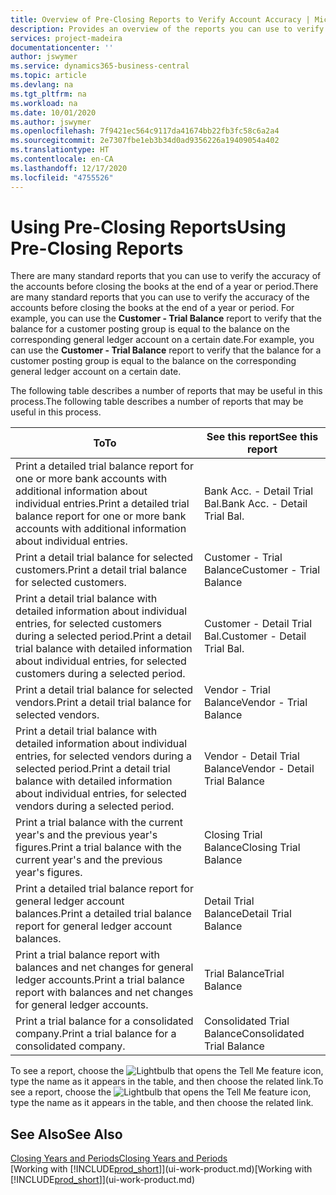 ```yaml
---
title: Overview of Pre-Closing Reports to Verify Account Accuracy | Microsoft Docs
description: Provides an overview of the reports you can use to verify the accuracy of accounts before closing the books at the end of a year or period.
services: project-madeira
documentationcenter: ''
author: jswymer
ms.service: dynamics365-business-central
ms.topic: article
ms.devlang: na
ms.tgt_pltfrm: na
ms.workload: na
ms.date: 10/01/2020
ms.author: jswymer
ms.openlocfilehash: 7f9421ec564c9117da41674bb22fb3fc58c6a2a4
ms.sourcegitcommit: 2e7307fbe1eb3b34d0ad9356226a19409054a402
ms.translationtype: HT
ms.contentlocale: en-CA
ms.lasthandoff: 12/17/2020
ms.locfileid: "4755526"
---
```

# <a name="using-pre-closing-reports"></a><span data-ttu-id="48307-103">Using Pre-Closing Reports</span><span class="sxs-lookup"><span data-stu-id="48307-103">Using Pre-Closing Reports</span></span>
<span data-ttu-id="48307-104">There are many standard reports that you can use to verify the accuracy of the accounts before closing the books at the end of a year or period.</span><span class="sxs-lookup"><span data-stu-id="48307-104">There are many standard reports that you can use to verify the accuracy of the accounts before closing the books at the end of a year or period.</span></span> <span data-ttu-id="48307-105">For example, you can use the **Customer - Trial Balance** report to verify that the balance for a customer posting group is equal to the balance on the corresponding general ledger account on a certain date.</span><span class="sxs-lookup"><span data-stu-id="48307-105">For example, you can use the **Customer - Trial Balance** report to verify that the balance for a customer posting group is equal to the balance on the corresponding general ledger account on a certain date.</span></span>

<span data-ttu-id="48307-106">The following table describes a number of reports that may be useful in this process.</span><span class="sxs-lookup"><span data-stu-id="48307-106">The following table describes a number of reports that may be useful in this process.</span></span>

| <span data-ttu-id="48307-107">To</span><span class="sxs-lookup"><span data-stu-id="48307-107">To</span></span> | <span data-ttu-id="48307-108">See this report</span><span class="sxs-lookup"><span data-stu-id="48307-108">See this report</span></span> |
| --- | --- |
| <span data-ttu-id="48307-109">Print a detailed trial balance report for one or more bank accounts with additional information about individual entries.</span><span class="sxs-lookup"><span data-stu-id="48307-109">Print a detailed trial balance report for one or more bank accounts with additional information about individual entries.</span></span> |<span data-ttu-id="48307-110">Bank Acc. - Detail Trial Bal.</span><span class="sxs-lookup"><span data-stu-id="48307-110">Bank Acc. - Detail Trial Bal.</span></span> |
| <span data-ttu-id="48307-111">Print a detail trial balance for selected customers.</span><span class="sxs-lookup"><span data-stu-id="48307-111">Print a detail trial balance for selected customers.</span></span> |<span data-ttu-id="48307-112">Customer - Trial Balance</span><span class="sxs-lookup"><span data-stu-id="48307-112">Customer - Trial Balance</span></span> |
| <span data-ttu-id="48307-113">Print a detail trial balance with detailed information about individual entries, for selected customers during a selected period.</span><span class="sxs-lookup"><span data-stu-id="48307-113">Print a detail trial balance with detailed information about individual entries, for selected customers during a selected period.</span></span> |<span data-ttu-id="48307-114">Customer - Detail Trial Bal.</span><span class="sxs-lookup"><span data-stu-id="48307-114">Customer - Detail Trial Bal.</span></span> |
| <span data-ttu-id="48307-115">Print a detail trial balance for selected vendors.</span><span class="sxs-lookup"><span data-stu-id="48307-115">Print a detail trial balance for selected vendors.</span></span> |<span data-ttu-id="48307-116">Vendor - Trial Balance</span><span class="sxs-lookup"><span data-stu-id="48307-116">Vendor - Trial Balance</span></span> |
| <span data-ttu-id="48307-117">Print a detail trial balance with detailed information about individual entries, for selected vendors during a selected period.</span><span class="sxs-lookup"><span data-stu-id="48307-117">Print a detail trial balance with detailed information about individual entries, for selected vendors during a selected period.</span></span> |<span data-ttu-id="48307-118">Vendor - Detail Trial Balance</span><span class="sxs-lookup"><span data-stu-id="48307-118">Vendor - Detail Trial Balance</span></span> |
| <span data-ttu-id="48307-119">Print a trial balance with the current year's and the previous year's figures.</span><span class="sxs-lookup"><span data-stu-id="48307-119">Print a trial balance with the current year's and the previous year's figures.</span></span> |<span data-ttu-id="48307-120">Closing Trial Balance</span><span class="sxs-lookup"><span data-stu-id="48307-120">Closing Trial Balance</span></span> |
| <span data-ttu-id="48307-121">Print a detailed trial balance report for general ledger account balances.</span><span class="sxs-lookup"><span data-stu-id="48307-121">Print a detailed trial balance report for general ledger account balances.</span></span> |<span data-ttu-id="48307-122">Detail Trial Balance</span><span class="sxs-lookup"><span data-stu-id="48307-122">Detail Trial Balance</span></span> |
| <span data-ttu-id="48307-123">Print a trial balance report with balances and net changes for general ledger accounts.</span><span class="sxs-lookup"><span data-stu-id="48307-123">Print a trial balance report with balances and net changes for general ledger accounts.</span></span> |<span data-ttu-id="48307-124">Trial Balance</span><span class="sxs-lookup"><span data-stu-id="48307-124">Trial Balance</span></span> |
| <span data-ttu-id="48307-125">Print a trial balance for a consolidated company.</span><span class="sxs-lookup"><span data-stu-id="48307-125">Print a trial balance for a consolidated company.</span></span> |<span data-ttu-id="48307-126">Consolidated Trial Balance</span><span class="sxs-lookup"><span data-stu-id="48307-126">Consolidated Trial Balance</span></span> |

<span data-ttu-id="48307-127">To see a report, choose the ![Lightbulb that opens the Tell Me feature](media/ui-search/search_small.png "Tell me what you want to do") icon, type the name as it appears in the table, and then choose the related link.</span><span class="sxs-lookup"><span data-stu-id="48307-127">To see a report, choose the ![Lightbulb that opens the Tell Me feature](media/ui-search/search_small.png "Tell me what you want to do") icon, type the name as it appears in the table, and then choose the related link.</span></span>

## <a name="see-also"></a><span data-ttu-id="48307-128">See Also</span><span class="sxs-lookup"><span data-stu-id="48307-128">See Also</span></span>
[<span data-ttu-id="48307-129">Closing Years and Periods</span><span class="sxs-lookup"><span data-stu-id="48307-129">Closing Years and Periods</span></span>](year-close-years-periods.md)  
<span data-ttu-id="48307-130">[Working with [!INCLUDE[prod_short](includes/prod_short.md)]](ui-work-product.md)</span><span class="sxs-lookup"><span data-stu-id="48307-130">[Working with [!INCLUDE[prod_short](includes/prod_short.md)]](ui-work-product.md)</span></span>

